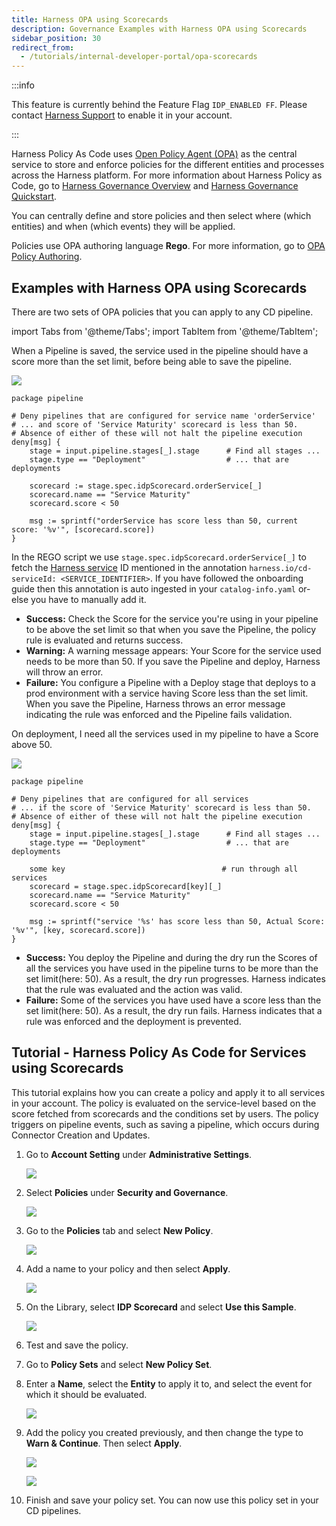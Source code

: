 ```yaml
---
title: Harness OPA using Scorecards
description: Governance Examples with Harness OPA using Scorecards
sidebar_position: 30
redirect_from:
  - /tutorials/internal-developer-portal/opa-scorecards
---
```


:::info

This feature is currently behind the Feature Flag `IDP_ENABLED FF`. Please contact [Harness Support](mailto:support@harness.io) to enable it in your account.

:::

Harness Policy As Code uses [Open Policy Agent (OPA)](https://www.openpolicyagent.org/) as the central service to store and enforce policies for the different entities and processes across the Harness platform. For more information about Harness Policy as Code, go to [Harness Governance Overview](https://developer.harness.io/docs/platform/governance/policy-as-code/harness-governance-overview) and [Harness Governance Quickstart](https://developer.harness.io/docs/platform/governance/policy-as-code/harness-governance-quickstart).

You can centrally define and store policies and then select where (which entities) and when (which events) they will be applied.

Policies use OPA authoring language **Rego**. For more information, go to [OPA Policy Authoring](https://academy.styra.com/courses/opa-rego).

## Examples with Harness OPA using Scorecards

There are two sets of OPA policies that you can apply to any CD pipeline.

import Tabs from '@theme/Tabs';
import TabItem from '@theme/TabItem';

<Tabs>
<TabItem value="a" label="Example: Pipeline > On Save (Policy Used: IDP Scorecard)" default>

When a Pipeline is saved, the service used in the pipeline should have a score more than the set limit, before being able to save the pipeline.

![](./static/opa-ss.png)

```REGO
package pipeline

# Deny pipelines that are configured for service name 'orderService'
# ... and score of 'Service Maturity' scorecard is less than 50.
# Absence of either of these will not halt the pipeline execution
deny[msg] {
    stage = input.pipeline.stages[_].stage      # Find all stages ...
    stage.type == "Deployment"                  # ... that are deployments

    scorecard := stage.spec.idpScorecard.orderService[_]
    scorecard.name == "Service Maturity"
    scorecard.score < 50

    msg := sprintf("orderService has score less than 50, current score: '%v'", [scorecard.score])
}
```

In the REGO script we use `stage.spec.idpScorecard.orderService[_]` to fetch the [Harness service](https://developer.harness.io/docs/get-started/key-concepts#services) ID mentioned in the annotation `harness.io/cd-serviceId: <SERVICE_IDENTIFIER>`. If you have followed the onboarding guide then this annotation is auto ingested in your `catalog-info.yaml` or-else you have to manually add it. 

* **Success:** Check the Score for the service you're using in your pipeline to be above the set limit so that when you save the Pipeline, the policy rule is evaluated and returns success.
* **Warning:** A warning message appears: Your Score for the service used needs to be more than 50. If you save the Pipeline and deploy, Harness will throw an error.
* **Failure:** You configure a Pipeline with a Deploy stage that deploys to a prod environment with a service having Score less than the set limit. When you save the Pipeline, Harness throws an error message indicating the rule was enforced and the Pipeline fails validation.

</TabItem>
<TabItem value="b" label="Example: Pipeline > On Run (Policy Used: IDP Scorecard For Multi Service )">

On deployment, I need all the services used in my pipeline to have a Score above 50.

![](./static/opa-ms.png)

```REGO
package pipeline

# Deny pipelines that are configured for all services
# ... if the score of 'Service Maturity' scorecard is less than 50.
# Absence of either of these will not halt the pipeline execution
deny[msg] {
    stage = input.pipeline.stages[_].stage      # Find all stages ...
    stage.type == "Deployment"                  # ... that are deployments

    some key                                   # run through all services
    scorecard = stage.spec.idpScorecard[key][_]
    scorecard.name == "Service Maturity"
    scorecard.score < 50

    msg := sprintf("service '%s' has score less than 50, Actual Score: '%v'", [key, scorecard.score])
}
```
* **Success:** You deploy the Pipeline and during the dry run the Scores of all the services you have used in the pipeline turns to be more than the set limit(here: 50). As a result, the dry run progresses. Harness indicates that the rule was evaluated and the action was valid.
* **Failure:** Some of the services you have used have a score less than the set limit(here: 50). As a result, the dry run fails. Harness indicates that a rule was enforced and the deployment is prevented.

</TabItem>
</Tabs>

## Tutorial - Harness Policy As Code for Services using Scorecards

This tutorial explains how you can create a policy and apply it to all services in your account. The policy is evaluated on the service-level based on the score fetched from scorecards and the conditions set by users. The policy triggers on pipeline events, such as saving a pipeline, which occurs during Connector Creation and Updates.

1. Go to **Account Setting** under **Administrative Settings**.

   ![](./static/as-settings.png)

2. Select **Policies** under **Security and Governance**.

   ![](./static/s-p.png)

3. Go to the **Policies** tab and select **New Policy**.

   ![](./static/tab.png)

4. Add a name to your policy and then select **Apply**.

   ![](./static/a-n-p.png)

5. On the Library, select **IDP Scorecard** and select **Use this Sample**.

   ![](./static/s-p-e.png)

6. Test and save the policy.

7. Go to **Policy Sets** and select **New Policy Set**.

8. Enter a **Name**, select the **Entity** to apply it to, and select the event for which it should be evaluated.

   ![](./static/n-p-s.png)

9. Add the policy you created previously, and then change the type to **Warn & Continue**. Then select **Apply**.

   ![](./static/new-policy-set.png)

    ![](./static/select-policy.png)

10. Finish and save your policy set. You can now use this policy set in your CD pipelines.

